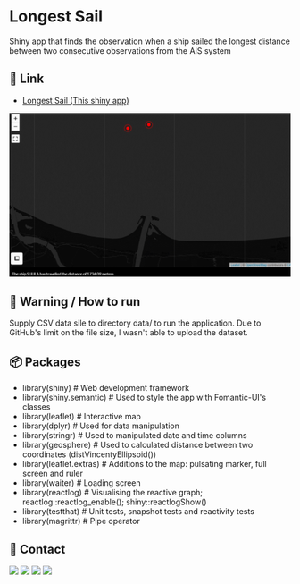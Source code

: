 # Longest Sail
 Shiny app that finds the observation when a ship sailed the longest distance between two consecutive observations from the AIS system

## 🔗 Link
* [Longest Sail (This shiny app)](https://szymkowskidev.shinyapps.io/sail/)

![Image of the map](https://github.com/SzymkowskiDev/sails/blob/main/demo.gif?raw=true)

## 🚧 Warning / How to run
Supply CSV data sile to directory data/ to run the application. Due to GitHub's limit on the file size, I wasn't able to upload the dataset.

## 📦 Packages
- library(shiny)           # Web development framework
- library(shiny.semantic)  # Used to style the app with Fomantic-UI's classes
- library(leaflet)         # Interactive map
- library(dplyr)           # Used for data manipulation
- library(stringr)         # Used to manipulated date and time columns
- library(geosphere)       # Used to calculated distance between two coordinates (distVincentyEllipsoid())
- library(leaflet.extras)  # Additions to the map: pulsating marker, full screen and ruler
- library(waiter)          # Loading screen
- library(reactlog)        # Visualising the reactive graph; reactlog::reactlog_enable(); shiny::reactlogShow()
- library(testthat)        # Unit tests, snapshot tests and reactivity tests
- library(magrittr)        # Pipe operator

## 📧 Contact
[![](https://img.shields.io/twitter/url?label=/SzymkowskiDev&style=social&url=https%3A%2F%2Ftwitter.com%2FSzymkowskiDev)](https://twitter.com/SzymkowskiDev) [![](https://img.shields.io/twitter/url?label=/kamil-szymkowski/&logo=linkedin&logoColor=%230077B5&style=social&url=https%3A%2F%2Fwww.linkedin.com%2Fin%2Fkamil-szymkowski%2F)](https://www.linkedin.com/in/kamil-szymkowski/) [![](https://img.shields.io/twitter/url?label=@szymkowskidev&logo=medium&logoColor=%23292929&style=social&url=https%3A%2F%2Fmedium.com%2F%40szymkowskidev)](https://medium.com/@szymkowskidev) [![](https://img.shields.io/twitter/url?label=/SzymkowskiDev&logo=github&logoColor=%23292929&style=social&url=https%3A%2F%2Fgithub.com%2FSzymkowskiDev)](https://github.com/SzymkowskiDev)






